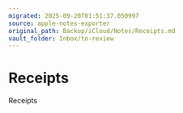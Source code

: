 ```yaml
---
migrated: 2025-09-20T01:51:37.050997
source: apple-notes-exporter
original_path: Backup/iCloud/Notes/Receipts.md
vault_folder: Inbox/to-review
---
```

# Receipts

Receipts

